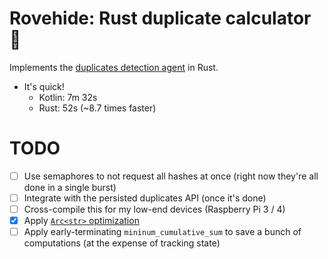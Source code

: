 # Rovehide: Rust duplicate calculator 🦀

Implements the [duplicates detection agent](https://github.com/SebastianAigner/reelchest/blob/9977e6dd821caf3f223bd44215073ea63e3f9e48/backend/src/main/kotlin/agent/Agent.kt) in Rust.

- It's quick!
  - Kotlin: 7m 32s
  - Rust: 52s (~8.7 times faster)

# TODO
- [ ] Use semaphores to not request all hashes at once (right now they're all done in a single burst)
- [ ] Integrate with the persisted duplicates API (once it's done)
- [ ] Cross-compile this for my low-end devices (Raspberry Pi 3 / 4)
- [x] Apply [`Arc<str>` optimization](https://www.youtube.com/watch?v=A4cKi7PTJSs)
- [ ] Apply early-terminating `mininum_cumulative_sum` to save a bunch of computations (at the expense of tracking state)